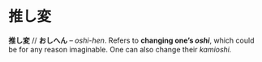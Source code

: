 # 推し変

**推し変** // **おしへん** – _oshi-hen_. Refers to **changing one’s _oshi_**, which could be for any reason imaginable. One can also change their _kamioshi._
